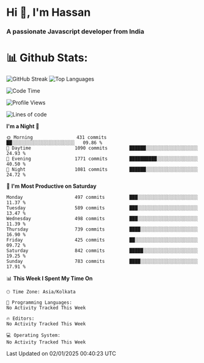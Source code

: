 # Hi 👋, I'm Hassan
### A passionate Javascript developer from India


# 📊 Github Stats:
![GitHub Streak](https://github-readme-streak-stats.herokuapp.com/?user=codeblooded47&theme=dracula&hide_border=false)
![Top Languages](https://github-readme-stats.vercel.app/api/top-langs/?username=codeblooded47&layout=compact&theme=dracula)



<!--START_SECTION:waka-->
![Code Time](http://img.shields.io/badge/Code%20Time-869%20hrs%2039%20mins-blue)

![Profile Views](http://img.shields.io/badge/Profile%20Views-0-blue)

![Lines of code](https://img.shields.io/badge/From%20Hello%20World%20I%27ve%20Written-23.8%20million%20lines%20of%20code-blue)

**I'm a Night 🦉** 

```text
🌞 Morning                431 commits         ██░░░░░░░░░░░░░░░░░░░░░░░   09.86 % 
🌆 Daytime                1090 commits        ██████░░░░░░░░░░░░░░░░░░░   24.93 % 
🌃 Evening                1771 commits        ██████████░░░░░░░░░░░░░░░   40.50 % 
🌙 Night                  1081 commits        ██████░░░░░░░░░░░░░░░░░░░   24.72 % 
```
📅 **I'm Most Productive on Saturday** 

```text
Monday                   497 commits         ███░░░░░░░░░░░░░░░░░░░░░░   11.37 % 
Tuesday                  589 commits         ███░░░░░░░░░░░░░░░░░░░░░░   13.47 % 
Wednesday                498 commits         ███░░░░░░░░░░░░░░░░░░░░░░   11.39 % 
Thursday                 739 commits         ████░░░░░░░░░░░░░░░░░░░░░   16.90 % 
Friday                   425 commits         ██░░░░░░░░░░░░░░░░░░░░░░░   09.72 % 
Saturday                 842 commits         █████░░░░░░░░░░░░░░░░░░░░   19.25 % 
Sunday                   783 commits         ████░░░░░░░░░░░░░░░░░░░░░   17.91 % 
```


📊 **This Week I Spent My Time On** 

```text
🕑︎ Time Zone: Asia/Kolkata

💬 Programming Languages: 
No Activity Tracked This Week

🔥 Editors: 
No Activity Tracked This Week

💻 Operating System: 
No Activity Tracked This Week
```


 Last Updated on 02/01/2025 00:40:23 UTC
<!--END_SECTION:waka-->

